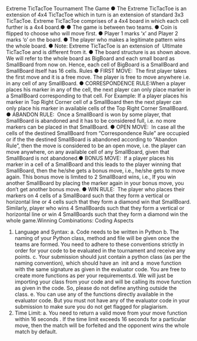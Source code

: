 Extreme TicTacToe Tournament
The Game
● The Extreme TicTacToe is an extension of 4x4 TicTacToe which in
turn is an extension of standard 3x3 TicTacToe. Extreme TicTacToe
comprises of a 4x4 board in which each cell further is a 4x4 board.●
● The game is between two teams.
● Coin is flipped to choose who will move first.
● Player 1 marks ‘x’ and Player 2 marks ‘o’ on the board.
● The player who makes a legitimate pattern wins the whole board.
● Note: Extreme TicTacToe is an extension of ​ Ultimate TicTacToe​ and
is different from it.
● The board structure is as shown above. We will refer to the whole
board as BigBoard and each small board as SmallBoard from now
on. Hence, each cell of BigBoard is a SmallBoard and SmallBoard
itself has 16 cells.
Rules
● FIRST MOVE: ​ The first player takes the first move and it is a free
move. The player is free to move anywhere i.e. in any cell of any
SmallBoard.
● CORRESPONDENCE RULE: ​ When a player places his marker in
any of the cell, the next player can only place marker in a SmallBoard
corresponding to that cell. For Example: If a player places his marker
in Top Right Corner cell of a SmallBoard then the next player can
only place his marker in available cells of the Top Right Corner
SmallBoard.
● ABANDON RULE: ​ Once a SmallBoard is won by some player, that
SmallBoard is abandoned and it has to be considered full, i.e. no
more markers can be placed in that SmallBoard.
● OPEN MOVE: ​ In case all the cells of the destined SmallBoard from
“Correspondence Rule” are occupied or if the the destined
SmallBoard is abandoned according to “Abandon Rule”, then the
move is considered to be an open move, i.e. the player can move
anywhere, on any available cell of any SmallBoard, given that
SmallBoard is not abandoned.● BONUS MOVE: ​ If a player places his marker in a cell of a
SmallBoard and this leads to the player winning that SmallBoard,
then the he/she gets a bonus move, i.e., he/she gets to move again.
This bonus move is limited to 2 SmallBoard wins, i.e., If you win
another SmallBoard by placing the marker again in your bonus move,
you don’t get another bonus move.
● WIN RULE: ​ The player who places their markers on 4 cells of a
SmallBoard such that they form a vertical or horizontal line or 4 cells
such that they form a diamond win that SmallBoard. Similarly, player
who wins 4 SmallBoards such that they form a vertical or horizontal
line or win 4 SmallBoards such that they form a diamond win the
whole game.Winning Combinations:
Coding Aspects
1. Language and Syntax:
a. Code needs to be written in Python
b. The naming of your Python class, method and file will be given
once the teams are formed. You need to adhere to these
conventions strictly in order for your code to be evaluated in the
tournament and receive any points.
c. Your submission should just contain a python class (as per the
naming convention), which should have an ​ init​ and a ​ move
function with the same signature as given in the evaluator code.
You are free to create more functions as per your requirements.d. We will just be importing your class from your code and will be
calling its move function as given in the code. So, please do not
define anything outside the class.
e. You can use any of the functions directly available in the
evaluator code. But you must not have any of the evaluator
code in your submission to make sure you do not get flagged
for plagiarism.
2. Time Limit:
a. You need to return a valid move from your move function within
16 seconds​ . If the time limit exceeds 16 seconds for a
particular move, then the match will be forfeited and the
opponent wins the whole match by default.
